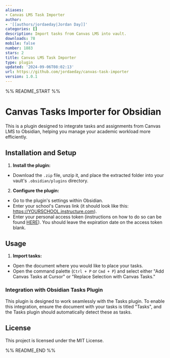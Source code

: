 ```yaml
---
aliases:
- Canvas LMS Task Importer
author:
- '[[authors/jordaeday|Jordan Day]]'
categories: []
description: Import tasks from Canvas LMS into vault.
downloads: 78
mobile: false
number: 1883
stars: 2
title: Canvas LMS Task Importer
type: plugin
updated: '2024-09-06T08:02:13'
url: https://github.com/jordaeday/canvas-task-importer
version: 1.0.1
---
```


%% README_START %%

# Canvas Tasks Importer for Obsidian

This is a plugin designed to integrate tasks and assignments from Canvas LMS to Obsidian, helping you manage your academic workload more efficiently.

## Installation and Setup

1. **Install the plugin:**
  - Download the `.zip` file, unzip it, and place the extracted folder into your vault's `.obsidian/plugins` directory.
2. **Configure the plugin:**
  - Go to the plugin's settings within Obsidian.
  - Enter your school's Canvas link (it should look like this: https://YOURSCHOOL.instructure.com).
  - Enter your personal access token (instructions on how to do so can be found [HERE](https://community.canvaslms.com/t5/Student-Guide/How-do-I-manage-API-access-tokens-as-a-student/ta-p/273)). You should leave the expiration date on the access token blank.


## Usage

1. **Import tasks:**
  - Open the document where you would like to place your tasks.
  - Open the command palette (`Ctrl + P` or `Cmd + P`) and select either "Add Canvas Tasks at Cursor" or "Replace Selection with Canvas Tasks."

### Integration with Obsidian Tasks Plugin

 This plugin is designed to work seamlessly with the Tasks plugin. To enable this integration, ensure the document with your tasks is titled "Tasks", and the Tasks plugin should automatically detect these as tasks.

## License

This project is licensed under the MIT License.

%% README_END %%
